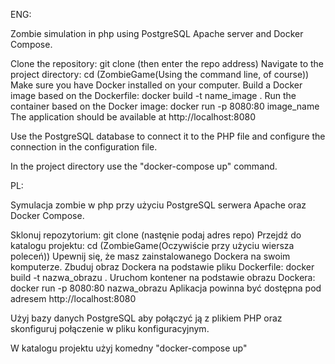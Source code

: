 ENG: 

Zombie simulation in php using PostgreSQL Apache server and Docker Compose. 

Clone the repository: git clone (then enter the repo address)
Navigate to the project directory: cd (ZombieGame(Using the command line, of course))
Make sure you have Docker installed on your computer.
Build a Docker image based on the Dockerfile: docker build -t name_image .
Run the container based on the Docker image: docker run -p 8080:80 image_name
The application should be available at http://localhost:8080

Use the PostgreSQL database to connect it to the PHP file and configure the connection in the configuration file. 

In the project directory use the "docker-compose up" command. 



PL:

Symulacja zombie w php przy użyciu PostgreSQL serwera Apache oraz Docker Compose. 

Sklonuj repozytorium: git clone (nastęnie podaj adres repo)
Przejdź do katalogu projektu: cd (ZombieGame(Oczywiście przy użyciu wiersza poleceń))
Upewnij się, że masz zainstalowanego Dockera na swoim komputerze.
Zbuduj obraz Dockera na podstawie pliku Dockerfile: docker build -t nazwa_obrazu .
Uruchom kontener na podstawie obrazu Dockera: docker run -p 8080:80 nazwa_obrazu
Aplikacja powinna być dostępna pod adresem http://localhost:8080

Użyj bazy danych PostgreSQL aby połączyć ją z plikiem PHP oraz skonfiguruj połączenie w pliku konfiguracyjnym. 

W katalogu projektu użyj komedny "docker-compose up" 

